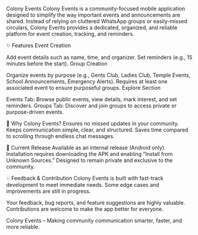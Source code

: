 Colony Events
Colony Events is a community-focused mobile application designed to simplify the way important events and announcements are shared. Instead of relying on cluttered WhatsApp groups or easily-missed circulars, Colony Events provides a dedicated, organized, and reliable platform for event creation, tracking, and reminders.


✨ Features
Event Creation

Add event details such as name, time, and organizer.
Set reminders (e.g., 15 minutes before the start).
Group Creation

Organize events by purpose (e.g., Gents Club, Ladies Club, Temple Events, School Announcements, Emergency Alerts).
Requires at least one associated event to ensure purposeful groups.
Explore Section

Events Tab: Browse public events, view details, mark interest, and set reminders.
Groups Tab: Discover and join groups to access private or purpose-driven events.

🚀 Why Colony Events?
Ensures no missed updates in your community.
Keeps communication simple, clear, and structured.
Saves time compared to scrolling through endless chat messages.

📱 Current Release
Available as an internal release (Android only).
Installation requires downloading the APK and enabling “Install from Unknown Sources.”
Designed to remain private and exclusive to the community.

💡 Feedback & Contribution
Colony Events is built with fast-track development to meet immediate needs. Some edge cases and improvements are still in progress.

Your feedback, bug reports, and feature suggestions are highly valuable.
Contributions are welcome to make the app better for everyone.

Colony Events – Making community communication smarter, faster, and more reliable.
